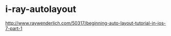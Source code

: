 # i-ray-autolayout
http://www.raywenderlich.com/50317/beginning-auto-layout-tutorial-in-ios-7-part-1
